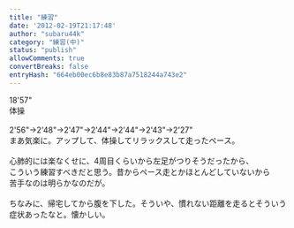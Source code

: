```yaml
---
title: "練習"
date: '2012-02-19T21:17:48'
author: "subaru44k"
category: "練習(中)"
status: "publish"
allowComments: true
convertBreaks: false
entryHash: "664eb00ec6b8e83b87a7518244a743e2"
---
```

18'57"<br>
体操<br>
<br>
2'56"→2'48"→2'47"→2'44"→2'44"→2'43"→2'27"<br>
まあ気楽に。アップして、体操してリラックスして走ったペース。<br>
<br>
心肺的には楽なくせに、4周目くらいから左足がつりそうだったから、<br>
こういう練習すべきだと思う。昔からペース走とかほとんどしていないから<br>
苦手なのは明らかなのだが。<br>
<br>
ちなみに、帰宅してから腹を下した。そういや、慣れない距離を走るとそういう症状あったなと。懐かしい。
